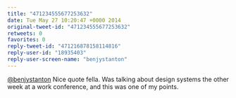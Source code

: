 ```yaml
---
title: "471234555677253632"
date: Tue May 27 10:20:47 +0000 2014
original-tweet-id: "471234555677253632"
retweets: 0
favorites: 0
reply-tweet-id: "471216878158114816"
reply-user-id: "18935403"
reply-user-screen-name: "benjystanton"
---
```

<a href="https://twitter.com/benjystanton">@benjystanton</a> Nice quote fella. Was talking about design systems the other week at a work conference, and this was one of my points.
